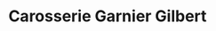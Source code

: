 ---
title: "Carosserie Garnier Gilbert"
url: /vert-saint-denis/carosserie-garnier-gilbert/
shop: réparation de voitures
---
